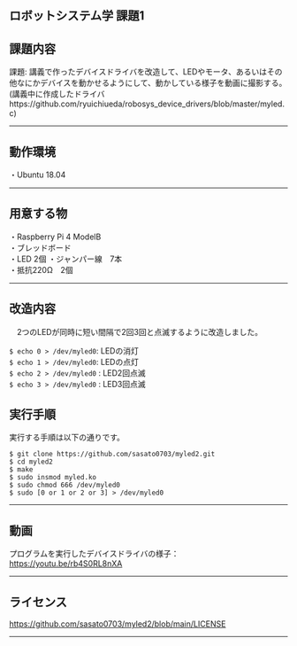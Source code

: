 ロボットシステム学 課題1
---

## 課題内容 
  
 課題: 講義で作ったデバイスドライバを改造して、LEDやモータ、あるいはその他なにかデバイスを動かせるようにして、動かしている様子を動画に撮影する。
 (講義中に作成したドライバhttps://github.com/ryuichiueda/robosys_device_drivers/blob/master/myled.c)
  
---

## 動作環境

・Ubuntu 18.04

---

## 用意する物
  
・Raspberry Pi 4 ModelB  
・ブレッドボード  
・LED 2個
・ジャンパー線　7本  
・抵抗220Ω　2個

  
---
  
## 改造内容
  
　2つのLEDが同時に短い間隔で2回3回と点滅するように改造しました。  

 
 
 `$ echo 0 > /dev/myled0`: LEDの消灯  
 `$ echo 1 > /dev/myled0`: LEDの点灯  
 `$ echo 2 > /dev/myled0` : LED2回点滅  
 `$ echo 3 > /dev/myled0` : LED3回点滅  
  
  
## 実行手順
  
実行する手順は以下の通りです。  

`$ git clone https://github.com/sasato0703/myled2.git `  
`$ cd myled2  `  
`$ make  `  
`$ sudo insmod myled.ko `  
`$ sudo chmod 666 /dev/myled0  `  
`$ sudo [0 or 1 or 2 or 3] > /dev/myled0`   

---

## 動画
  プログラムを実行したデバイスドライバの様子：https://youtu.be/rb4S0RL8nXA
  
---

## ライセンス
https://github.com/sasato0703/myled2/blob/main/LICENSE

---
